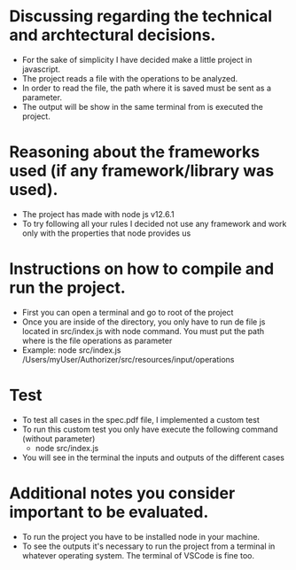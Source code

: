 # Discussing regarding the technical and archtectural decisions.
  - For the sake of simplicity I have decided make a little project in javascript.
  - The project reads a file with the operations to be analyzed.
  - In order to read the file, the path where it is saved must be sent as a parameter.
  - The output will be show in the same terminal from is executed the project.

# Reasoning about the frameworks used (if any framework/library was used).
  - The project has made with node js v12.6.1
  - To try following all your rules I decided not use any framework and work only with the properties that node provides us

# Instructions on how to compile and run the project.
  - First you can open a terminal and go to root of the project
  - Once you are inside of the directory, you only have to run de file js located in src/index.js with node command. You must put the path where is the file operations as parameter
  - Example: node src/index.js /Users/myUser/Authorizer/src/resources/input/operations

# Test
  - To test all cases in the spec.pdf file, I implemented a custom test 
  - To run this custom test you only have execute the following command (without parameter)
    - node src/index.js
  - You will see in the terminal the inputs and outputs of the different cases

# Additional notes you consider important to be evaluated.
  - To run the project you have to be installed node in your machine.
  - To see the outputs it's necessary to run the project from a terminal in whatever operating system. The terminal of VSCode is fine too.